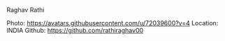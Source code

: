 Raghav Rathi

Photo: https://avatars.githubusercontent.com/u/72039600?v=4
Location: INDIA
Github: https://github.com/rathiraghav00
